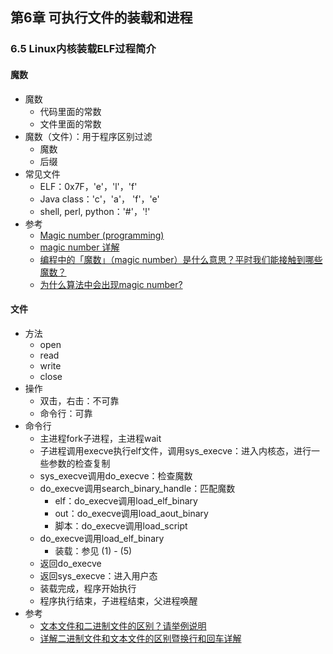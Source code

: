 ## 第6章 可执行文件的装载和进程

### 6.5 Linux内核装载ELF过程简介

#### 魔数

- 魔数
  - 代码里面的常数
  - 文件里面的常数
- 魔数（文件）：用于程序区别过滤
  - 魔数
  - 后缀
- 常见文件
  - ELF：0x7F，'e'，'l'，'f'
  - Java class：'c'，'a'， 'f'，'e'
  - shell, perl, python：'#'，'!'
- 参考
  - [Magic number (programming)](https://en.wikipedia.org/wiki/Magic_number_(programming))
  - [magic number 详解](https://blog.csdn.net/universe_hao/article/details/52779699)
  - [编程中的「魔数」（magic number）是什么意思？平时我们能接触到哪些魔数？](https://www.zhihu.com/question/22018894)
  - [为什么算法中会出现magic number?](https://www.zhihu.com/question/29395261)

#### 文件

- 方法
  - open
  - read
  - write
  - close
- 操作
  - 双击，右击：不可靠
  - 命令行：可靠
- 命令行
  - 主进程fork子进程，主进程wait
  - 子进程调用execve执行elf文件，调用sys_execve：进入内核态，进行一些参数的检查复制
  - sys_execve调用do_execve：检查魔数
  - do_execve调用search_binary_handle：匹配魔数
    - elf：do_execve调用load_elf_binary
    - out：do_execve调用load_aout_binary
    - 脚本：do_execve调用load_script
  - do_execve调用load_elf_binary
    - 装载：参见 (1) - (5)
  - 返回do_execve
  - 返回sys_execve：进入用户态
  - 装载完成，程序开始执行
  - 程序执行结束，子进程结束，父进程唤醒
- 参考
  - [文本文件和二进制文件的区别？请举例说明](https://www.zhihu.com/question/19971994)
  - [详解二进制文件和文本文件的区别暨换行和回车详解](https://blog.csdn.net/wu_nan_nan/article/details/53469958)



